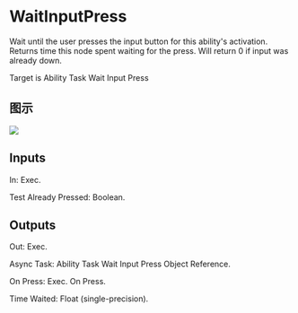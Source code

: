 # WaitInputPress

Wait until the user presses the input button for this ability's activation. Returns time this node spent waiting for the press. Will return 0 if input was already down.

Target is Ability Task Wait Input Press

## 图示

![]($-20221218-17335361.png)

## Inputs

In: Exec.

Test Already Pressed: Boolean.  

## Outputs

Out: Exec.

Async Task: Ability Task Wait Input Press Object Reference.

On Press: Exec. On Press.

Time Waited: Float (single-precision).

